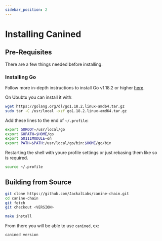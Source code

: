 ```yaml
---
sidebar_position: 2
---
```

# Installing Canined

## Pre-Requisites 

There are a few things needed before installing.

### Installing Go
Follow more in-depth instructions to install Go v1.18.2 or higher [here](https://golang.org/doc/install).

On Ububtu you can install it with:

```sh
wget https://golang.org/dl/go1.18.2.linux-amd64.tar.gz
sudo tar -C /usr/local -xzf go1.18.2.linux-amd64.tar.gz
```

Add these lines to the end of `~/.profile`:

```sh
export GOROOT=/usr/local/go
export GOPATH=$HOME/go
export GO111MODULE=on
export PATH=$PATH:/usr/local/go/bin:$HOME/go/bin
```

Restarting the shell with youre profile settings or just rebasing them like so is required.

```sh
source ~/.profile
```

## Building from Source

```sh
git clone https://github.com/JackalLabs/canine-chain.git
cd canine-chain
git fetch
git checkout <VERSION>

make install
```

From there you will be able to use `canined`, ex:
```sh
canined version
```

